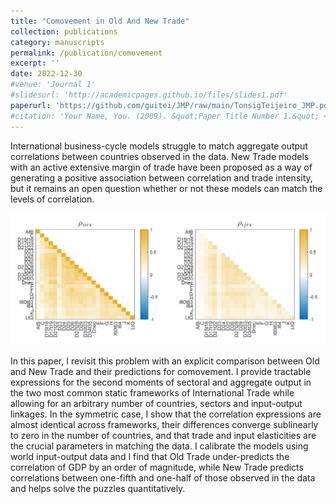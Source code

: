 ```yaml
---
title: "Comovement in Old And New Trade"
collection: publications
category: manuscripts
permalink: /publication/comovement
excerpt: ''
date: 2022-12-30
#venue: 'Journal 1'
#slidesurl: 'http://academicpages.github.io/files/slides1.pdf'
paperurl: 'https://github.com/guitei/JMP/raw/main/TonsigTeijeiro_JMP.pdf'
#citation: 'Your Name, You. (2009). &quot;Paper Title Number 1.&quot; <i>Journal 1</i>. 1(1).'
---
```


International business-cycle models struggle to match aggregate output  correlations between countries observed in the data. New Trade models with an active extensive margin of trade have been proposed as a way of generating a positive association between correlation and trade intensity, but it remains an open question whether or not these models can match the levels of correlation. 

![Illustration of correlations](../images/datacorr.png)

In this paper, I revisit this problem with an explicit comparison between Old and New Trade and their predictions for comovement. I provide tractable expressions for the second moments of sectoral and aggregate output in the two most common static frameworks of International Trade while allowing for an arbitrary number of countries, sectors and input-output linkages. In the symmetric case, I show that the correlation expressions are almost identical across frameworks, their differences converge sublinearly to zero in the number of countries, and that trade and input elasticities are the crucial parameters in matching the data. I calibrate the models using world input-output data and I find that Old Trade under-predicts the correlation of GDP by an order of magnitude, while New Trade predicts correlations between one-fifth and one-half of those observed in the data and helps solve the puzzles quantitatively.